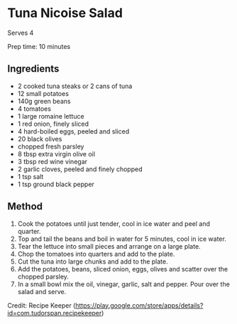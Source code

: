 # Tuna Nicoise Salad
Serves 4

Prep time: 10 minutes

## Ingredients
  + 2 cooked tuna steaks or 2 cans of tuna
  + 12 small potatoes
  + 140g green beans
  + 4 tomatoes
  + 1 large romaine lettuce
  + 1 red onion, finely sliced
  + 4 hard-boiled eggs, peeled and sliced
  + 20 black olives
  + chopped fresh parsley
  + 8 tbsp extra virgin olive oil
  + 3 tbsp red wine vinegar
  + 2 garlic cloves, peeled and finely chopped
  + 1 tsp salt
  + 1 tsp ground black pepper

## Method
 1. Cook the potatoes until just tender, cool in ice water and peel and quarter.
 2. Top and tail the beans and boil in water for 5 minutes, cool in ice water.
 3. Tear the lettuce into small pieces and arrange on a large plate.
 4. Chop the tomatoes into quarters and add to the plate.
 5. Cut the tuna into large chunks and add to the plate.
 6. Add the potatoes, beans, sliced onion, eggs, olives and scatter over the chopped parsley.
 7. In a small bowl mix the oil, vinegar, garlic, salt and pepper. Pour over the salad and serve.


Credit: Recipe Keeper (https://play.google.com/store/apps/details?id=com.tudorspan.recipekeeper)
